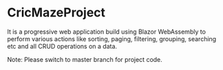 # CricMazeProject
It is a progressive web application build using Blazor 
WebAssembly to perform various actions like sorting, paging, 
filtering, grouping, searching etc and all CRUD operations on a data.

Note: Please switch to master branch for project code.
